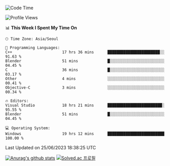 <!--START_SECTION:waka-->
![Code Time](http://img.shields.io/badge/Code%20Time-324%20hrs%2037%20mins-blue)

![Profile Views](http://img.shields.io/badge/Profile%20Views-0-blue)

📊 **This Week I Spent My Time On** 

```text
🕑︎ Time Zone: Asia/Seoul

💬 Programming Languages: 
C++                      17 hrs 36 mins      ███████████████████████░░   91.63 % 
Blender                  51 mins             █░░░░░░░░░░░░░░░░░░░░░░░░   04.45 % 
C                        36 mins             █░░░░░░░░░░░░░░░░░░░░░░░░   03.17 % 
Other                    4 mins              ░░░░░░░░░░░░░░░░░░░░░░░░░   00.41 % 
Objective-C              3 mins              ░░░░░░░░░░░░░░░░░░░░░░░░░   00.34 % 

🔥 Editors: 
Visual Studio            18 hrs 21 mins      ████████████████████████░   95.55 % 
Blender                  51 mins             █░░░░░░░░░░░░░░░░░░░░░░░░   04.45 % 

💻 Operating System: 
Windows                  19 hrs 12 mins      █████████████████████████   100.00 % 
```


 Last Updated on 25/06/2023 18:38:25 UTC
<!--END_SECTION:waka-->
[![Anurag's github stats](https://github-readme-stats.vercel.app/api?username=heosumin518)](https://github.com/anuraghazra/github-readme-stats)
[![Solved.ac
프로필](http://mazassumnida.wtf/api/v2/generate_badge?boj=heosumin)](https://solved.ac/heosumin)
